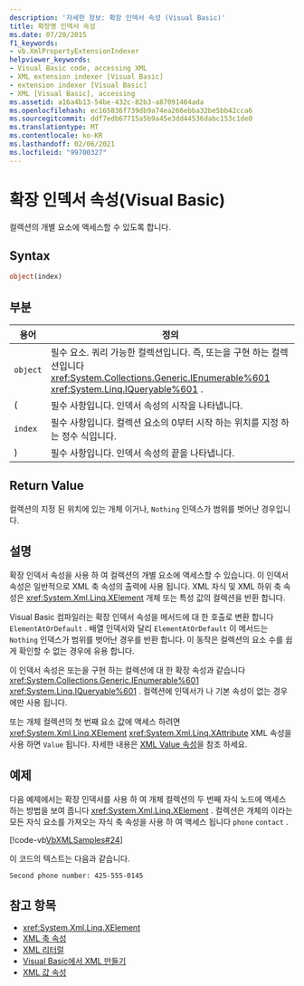 ```yaml
---
description: '자세한 정보: 확장 인덱서 속성 (Visual Basic)'
title: 확장명 인덱서 속성
ms.date: 07/20/2015
f1_keywords:
- vb.XmlPropertyExtensionIndexer
helpviewer_keywords:
- Visual Basic code, accessing XML
- XML extension indexer [Visual Basic]
- extension indexer [Visual Basic]
- XML [Visual Basic], accessing
ms.assetid: a16a4b13-54be-432c-82b3-a87091464ada
ms.openlocfilehash: ec165836f739db9a74ea266ebba32be5bb42cca6
ms.sourcegitcommit: ddf7edb67715a5b9a45e3dd44536dabc153c1de0
ms.translationtype: MT
ms.contentlocale: ko-KR
ms.lasthandoff: 02/06/2021
ms.locfileid: "99700327"
---
```

# <a name="extension-indexer-property-visual-basic"></a>확장 인덱서 속성(Visual Basic)

컬렉션의 개별 요소에 액세스할 수 있도록 합니다.  
  
## <a name="syntax"></a>Syntax  
  
```vb  
object(index)  
```  
  
## <a name="parts"></a>부분  
  
|용어|정의|  
|---|---|  
|`object`|필수 요소. 쿼리 가능한 컬렉션입니다. 즉, 또는을 구현 하는 컬렉션입니다 <xref:System.Collections.Generic.IEnumerable%601> <xref:System.Linq.IQueryable%601> .|  
|(|필수 사항입니다. 인덱서 속성의 시작을 나타냅니다.|  
|`index`|필수 사항입니다. 컬렉션 요소의 0부터 시작 하는 위치를 지정 하는 정수 식입니다.|  
|)|필수 사항입니다. 인덱서 속성의 끝을 나타냅니다.|  
  
## <a name="return-value"></a>Return Value  

 컬렉션의 지정 된 위치에 있는 개체 이거나, `Nothing` 인덱스가 범위를 벗어난 경우입니다.  
  
## <a name="remarks"></a>설명  

 확장 인덱서 속성을 사용 하 여 컬렉션의 개별 요소에 액세스할 수 있습니다. 이 인덱서 속성은 일반적으로 XML 축 속성의 출력에 사용 됩니다. XML 자식 및 XML 하위 축 속성은 <xref:System.Xml.Linq.XElement> 개체 또는 특성 값의 컬렉션을 반환 합니다.  
  
 Visual Basic 컴파일러는 확장 인덱서 속성을 메서드에 대 한 호출로 변환 합니다 `ElementAtOrDefault` . 배열 인덱서와 달리 `ElementAtOrDefault` 이 메서드는 `Nothing` 인덱스가 범위를 벗어난 경우를 반환 합니다. 이 동작은 컬렉션의 요소 수를 쉽게 확인할 수 없는 경우에 유용 합니다.  
  
 이 인덱서 속성은 또는을 구현 하는 컬렉션에 대 한 확장 속성과 같습니다 <xref:System.Collections.Generic.IEnumerable%601> <xref:System.Linq.IQueryable%601> . 컬렉션에 인덱서가 나 기본 속성이 없는 경우에만 사용 됩니다.  
  
 또는 개체 컬렉션의 첫 번째 요소 값에 액세스 하려면 <xref:System.Xml.Linq.XElement> <xref:System.Xml.Linq.XAttribute> XML 속성을 사용 하면 `Value` 됩니다. 자세한 내용은 [XML Value 속성](xml-value-property.md)을 참조 하세요.  
  
## <a name="example"></a>예제  

 다음 예제에서는 확장 인덱서를 사용 하 여 개체 컬렉션의 두 번째 자식 노드에 액세스 하는 방법을 보여 줍니다 <xref:System.Xml.Linq.XElement> . 컬렉션은 개체의 이라는 모든 자식 요소를 가져오는 자식 축 속성을 사용 하 여 액세스 됩니다 `phone` `contact` .  
  
 [!code-vb[VbXMLSamples#24](~/samples/snippets/visualbasic/VS_Snippets_VBCSharp/VbXMLSamples/VB/XMLSamples11.vb#24)]  
  
 이 코드의 텍스트는 다음과 같습니다.  
  
 `Second phone number: 425-555-0145`  
  
## <a name="see-also"></a>참고 항목

- <xref:System.Xml.Linq.XElement>
- [XML 축 속성](index.md)
- [XML 리터럴](../xml-literals/index.md)
- [Visual Basic에서 XML 만들기](../../programming-guide/language-features/xml/creating-xml.md)
- [XML 값 속성](xml-value-property.md)
